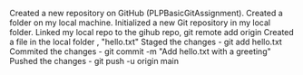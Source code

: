 Created a new repository on GitHub (PLPBasicGitAssignment).
Created a folder on my local machine.
Initialized a new Git repository in my local folder.
Linked my local repo to the gihub repo, git remote add origin <repository-url>
Created a file in the local folder , "hello.txt"
Staged the changes -    git add hello.txt
Commited the changes -   git commit -m "Add hello.txt with a greeting"
Pushed the changes -    git push -u origin main

